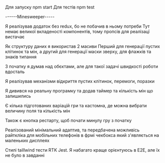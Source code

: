 Для запуску npm start
Для тестів npm test

------Minesweeper-----

Я реалізував додаток без redux, бо не побачив в ньому потреби
Тут немає великої вкладеності компонентів, тому пропсів для реалізацї вистачає

Як структуру даних я використав 2 масиви
Перший для генерації пустих клітинок та мін, а другий для генерації маски зверху, для флажків та знаків типання

З початку я думав над обєктами, але для такої задачі швидкості роботи вдосталь

Я реалізував механізми відкриття пустих клітинок, перемоги, поразки

Я дивився на реальну програмку та додав таймер та кількість мін що залишились

Є кілька підготованих варіацій гри та кастомна, де можна вибрати величину поля та кількість мін

Також є кнопка рестарту, щоб почати минулу гру з початку

Реалізований мінімальний адаптив, та передбачена можливісь райткліка для мобільних телефонів в фрмі чекбокса який з'являється на маленьких дисплеях

Стилі taillwind тести RTK Jest. Я набагато краще орієнтуюсь в E2E, але їх не було в завданні